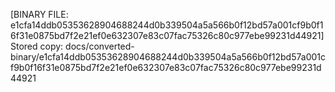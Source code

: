 [BINARY FILE: e1cfa14ddb05353628904688244d0b339504a5a566b0f12bd57a001cf9b0f16f31e0875bd7f2e21ef0e632307e83c07fac75326c80c977ebe99231d44921]
Stored copy: docs/converted-binary/e1cfa14ddb05353628904688244d0b339504a5a566b0f12bd57a001cf9b0f16f31e0875bd7f2e21ef0e632307e83c07fac75326c80c977ebe99231d44921
